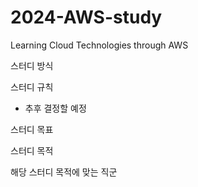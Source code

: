 # 2024-AWS-study
Learning Cloud Technologies through AWS

스터디 방식

스터디 규칙
- 추후 결정할 예정

스터디 목표

스터디 목적

해당 스터디 목적에 맞는 직군
